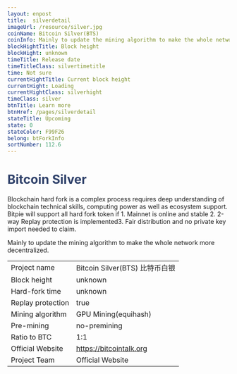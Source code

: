 ```yaml
---
layout: enpost
title:  silverdetail
imageUrl: /resource/silver.jpg
coinName: Bitcoin Silver(BTS)
coinInfo: Mainly to update the mining algorithm to make the whole network more decentralized.
blockHightTitle: Block height
blockHight: unknown
timeTitle: Release date
timeTitleClass: silvertimetitle
time: Not sure
currentHightTitle: Current block height
currentHight: Loading
currentHightClass: silverhight
timeClass: silver
btnTitle: Learn more
btnHref: /pages/silverdetail
stateTitle: Upcoming
state: 0
stateColor: F99F26
belong: btForkInfo
sortNumber: 112.6
---
```

<h1 style="color: #2F416A">Bitcoin Silver</h1>
<p class="summarytxt">Blockchain hard fork is a complex process requires deep understanding of blockchain technical skills, computing power as well as ecosystem support. Bitpie will support all hard fork token if 1. Mainnet is online and stable 2. 2-way Replay protection is implemented3. Fair distribution and no private key import needed to claim.
</p>
<p>Mainly to update the mining algorithm to make the whole network more decentralized.
</p>
<table class="center">
  <tbody>
    <tr>
        <td class="tablehalf">Project name</td>
        <td class="tablehalf">Bitcoin Silver(BTS) 比特币白银</td>
    </tr>
    <tr>
        <td>Block height</td>
        <td>unknown</td>
    </tr>
    <tr>
        <td>Hard-fork time</td>
        <td>unknown</td>
    </tr>
    <tr>
        <td>Replay protection</td>
        <td>true</td>
    </tr>
    <tr>
        <td>Mining algorithm</td>
        <td>GPU Mining(equihash)</td>
    </tr>
    <tr>
        <td>Pre-mining </td>
        <td>no-premining</td>
    </tr>
    <tr>
        <td>Ratio to BTC</td>
        <td>1:1</td>
    </tr>
    <tr>
        <td>Official Website</td>
        <td><a href="https://bitcointalk.org/index.php?topic=2311582" target="_blank">https://bitcointalk.org</a></td>
    </tr>
    <tr>
        <td>Project Team</td>
        <td>Official Website</td>
    </tr>
  </tbody>
</table>